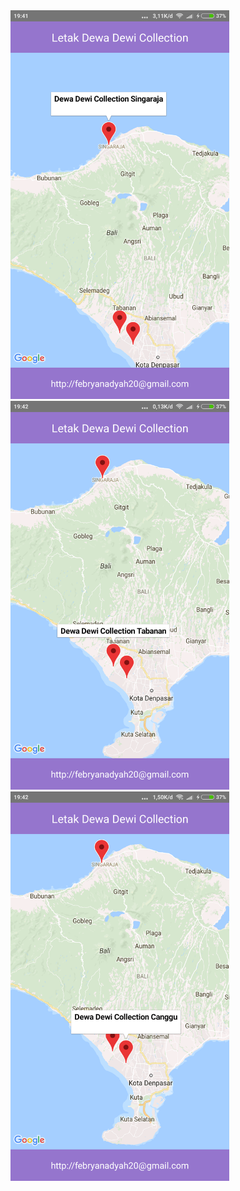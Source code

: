 <img src="https://github.com/FebrianaDiah/tugasMaps/blob/master/Screenshot_2018-05-26-19-41-58-895_com.maps.png" width="350" />
<img src="https://github.com/FebrianaDiah/tugasMaps/blob/master/Screenshot_2018-05-26-19-42-09-510_com.maps.png" width="350" />
<img src="https://github.com/FebrianaDiah/tugasMaps/blob/master/Screenshot_2018-05-26-19-42-21-762_com.maps.png" width="350" />
